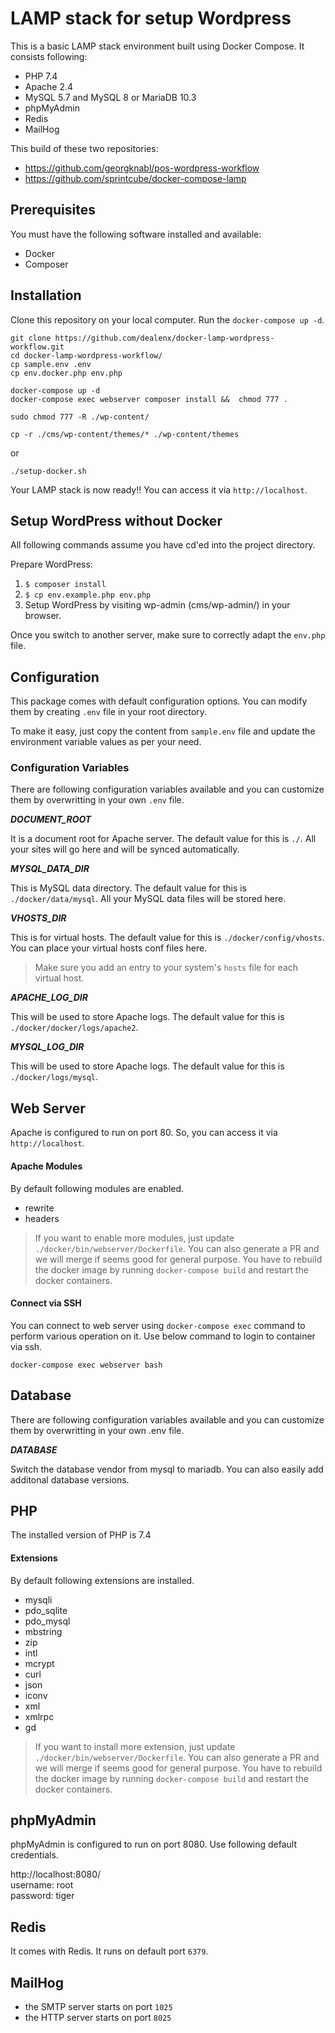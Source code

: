 # LAMP stack for setup Wordpress

This is a basic LAMP stack environment built using Docker Compose. It consists following:

- PHP 7.4
- Apache 2.4
- MySQL 5.7 and MySQL 8 or MariaDB 10.3
- phpMyAdmin
- Redis
- MailHog

This build of these two repositories:

- https://github.com/georgknabl/pos-wordpress-workflow
- https://github.com/sprintcube/docker-compose-lamp

## Prerequisites

You must have the following software installed and available:
* Docker
* Composer


## Installation

Clone this repository on your local computer. Run the `docker-compose up -d`.

```shell
git clone https://github.com/dealenx/docker-lamp-wordpress-workflow.git
cd docker-lamp-wordpress-workflow/
cp sample.env .env
cp env.docker.php env.php

docker-compose up -d
docker-compose exec webserver composer install &&  chmod 777 .

sudo chmod 777 -R ./wp-content/

cp -r ./cms/wp-content/themes/* ./wp-content/themes
```
or
```
./setup-docker.sh
```

Your LAMP stack is now ready!! You can access it via `http://localhost`.

## Setup WordPress without Docker

All following commands assume you have cd'ed into the project directory.

Prepare WordPress:

1. `$ composer install`
2. `$ cp env.example.php env.php`
3. Setup WordPress by visiting wp-admin (cms/wp-admin/) in your browser.

Once you switch to another server, make sure to correctly adapt the `env.php` file.

## Configuration

This package comes with default configuration options. You can modify them by creating `.env` file in your root directory.

To make it easy, just copy the content from `sample.env` file and update the environment variable values as per your need.

### Configuration Variables

There are following configuration variables available and you can customize them by overwritting in your own `.env` file.

_**DOCUMENT_ROOT**_

It is a document root for Apache server. The default value for this is `./`. All your sites will go here and will be synced automatically.

_**MYSQL_DATA_DIR**_

This is MySQL data directory. The default value for this is `./docker/data/mysql`. All your MySQL data files will be stored here.

_**VHOSTS_DIR**_

This is for virtual hosts. The default value for this is `./docker/config/vhosts`. You can place your virtual hosts conf files here.

> Make sure you add an entry to your system's `hosts` file for each virtual host.

_**APACHE_LOG_DIR**_

This will be used to store Apache logs. The default value for this is `./docker/docker/logs/apache2`.

_**MYSQL_LOG_DIR**_

This will be used to store Apache logs. The default value for this is `./docker/logs/mysql`.

## Web Server

Apache is configured to run on port 80. So, you can access it via `http://localhost`.

#### Apache Modules

By default following modules are enabled.

- rewrite
- headers

> If you want to enable more modules, just update `./docker/bin/webserver/Dockerfile`. You can also generate a PR and we will merge if seems good for general purpose.
> You have to rebuild the docker image by running `docker-compose build` and restart the docker containers.

#### Connect via SSH

You can connect to web server using `docker-compose exec` command to perform various operation on it. Use below command to login to container via ssh.

```shell
docker-compose exec webserver bash
```

## Database

There are following configuration variables available and you can customize them by overwritting in your own .env file.

_**DATABASE**_

Switch the database vendor from mysql to mariadb. You can also easily add additonal database versions.

## PHP

The installed version of PHP is 7.4

#### Extensions

By default following extensions are installed.

- mysqli
- pdo_sqlite
- pdo_mysql
- mbstring
- zip
- intl
- mcrypt
- curl
- json
- iconv
- xml
- xmlrpc
- gd

> If you want to install more extension, just update `./docker/bin/webserver/Dockerfile`. You can also generate a PR and we will merge if seems good for general purpose.
> You have to rebuild the docker image by running `docker-compose build` and restart the docker containers.

## phpMyAdmin

phpMyAdmin is configured to run on port 8080. Use following default credentials.

http://localhost:8080/  
username: root  
password: tiger

## Redis

It comes with Redis. It runs on default port `6379`.

## MailHog

- the SMTP server starts on port `1025`
- the HTTP server starts on port `8025`
